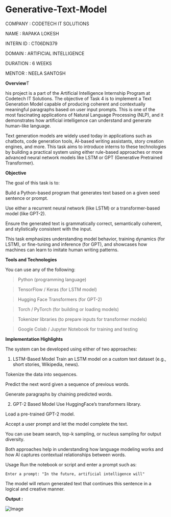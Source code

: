 # Generative-Text-Model

COMPANY : CODETECH IT SOLUTIONS

NAME : RAPAKA LOKESH

INTERN ID : CT06DN379

DOMAIN : ARTIFICIAL INTELLIGENCE

DURATION : 6 WEEKS

MENTOR : NEELA SANTOSH


**Overview**T

his project is a part of the Artificial Intelligence Internship Program at Codetech IT Solutions. The objective of Task 4 is to implement a Text Generation Model capable of producing coherent and contextually meaningful paragraphs based on user input prompts. This is one of the most fascinating applications of Natural Language Processing (NLP), and it demonstrates how artificial intelligence can understand and generate human-like language.

Text generation models are widely used today in applications such as chatbots, code generation tools, AI-based writing assistants, story creation engines, and more. This task aims to introduce interns to these technologies by building a practical system using either rule-based approaches or more advanced neural network models like LSTM or GPT (Generative Pretrained Transformer).

**Objective**

The goal of this task is to:

Build a Python-based program that generates text based on a given seed sentence or prompt.

Use either a recurrent neural network (like LSTM) or a transformer-based model (like GPT-2).

Ensure the generated text is grammatically correct, semantically coherent, and stylistically consistent with the input.

This task emphasizes understanding model behavior, training dynamics (for LSTM), or fine-tuning and inference (for GPT), and showcases how machines can learn to imitate human writing patterns.

**Tools and Technologies**

You can use any of the following:

>Python (programming language)

>TensorFlow / Keras (for LSTM model)

>Hugging Face Transformers (for GPT-2)

>Torch / PyTorch (for building or loading models)

>Tokenizer libraries (to prepare inputs for transformer models)

>Google Colab / Jupyter Notebook for training and testing

**Implementation Highlights**

The system can be developed using either of two approaches:

1. LSTM-Based Model
Train an LSTM model on a custom text dataset (e.g., short stories, Wikipedia, news).

Tokenize the data into sequences.

Predict the next word given a sequence of previous words.

Generate paragraphs by chaining predicted words.

2. GPT-2 Based Model
Use HuggingFace’s transformers library.

Load a pre-trained GPT-2 model.

Accept a user prompt and let the model complete the text.

You can use beam search, top-k sampling, or nucleus sampling for output diversity.

Both approaches help in understanding how language modeling works and how AI captures contextual relationships between words.

Usage
Run the notebook or script and enter a prompt such as:

    Enter a prompt: "In the future, artificial intelligence will"
    
The model will return generated text that continues this sentence in a logical and creative manner.

**Output :**

![Image](https://github.com/user-attachments/assets/1d9876c3-e716-41b9-afd8-a21ccc7199a2)
